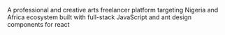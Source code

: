 A professional and creative arts freelancer platform targeting Nigeria and Africa ecosystem built with full-stack JavaScript and ant design components for react
